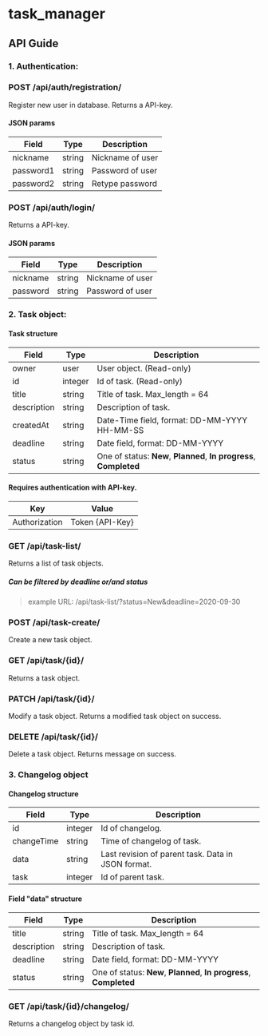 # task_manager


## API Guide
### 1. Authentication:

### POST /api/auth/registration/
Register new user in database. Returns a API-key.

#### JSON params
|Field|Type|Description|
|---------|--------|----------------|
|nickname |string  |Nickname of user|
|password1|string  |Password of user|
|password2|string  |Retype password |

### POST /api/auth/login/
Returns a API-key.

#### JSON params
|Field|Type|Description|
|--------|--------|----------------|
|nickname|string  |Nickname of user|
|password|string  |Password of user|



### 2. Task object:
#### Task structure
|Field|Type|Description|
|------|-----------------|---------|
|owner      |user    |User object. (Read-only)|
|id         |integer |Id of task. (Read-only)|
|title      |string  |Title of task. Max_length = 64|
|description|string  |Description of task.|
|createdAt  |string  |Date-Time field, format: DD-MM-YYYY HH-MM-SS|
|deadline   |string  |Date field, format: DD-MM-YYYY|
|status     |string  |One of status: **New**, **Planned**, **In progress**, **Completed**|

#### Requires authentication with API-key.
|Key|Value|
|--------|--------|
|Authorization|Token {API-Key}|

### GET /api/task-list/
Returns a list of task objects.  
##### Can be filtered by **deadline** or/and **status**  
> example URL: /api/task-list/?status=New&deadline=2020-09-30

### POST /api/task-create/
Create a new task object.

### GET /api/task/{id}/
Returns a task object.

### PATCH /api/task/{id}/
Modify a task object. Returns a modified task object on success.

### DELETE /api/task/{id}/
Delete a task object. Returns message on success.

### 3. Changelog object
#### Changelog structure
|Field|Type|Description|
|------|-----------------|---------|
|id        |integer|Id of changelog.|
|changeTime|string |Time of changelog of task.|
|data      |string |Last revision of parent task. Data in JSON format.|
|task      |integer|Id of parent task.|

#### Field "data" structure
|Field|Type|Description|
|-----------|--------|---------|
|title      |string  |Title of task. Max_length = 64|
|description|string  |Description of task.|
|deadline   |string  |Date field, format: DD-MM-YYYY|
|status     |string  |One of status: **New**, **Planned**, **In progress**, **Completed**|

### GET /api/task/{id}/changelog/
Returns a changelog object by task id.